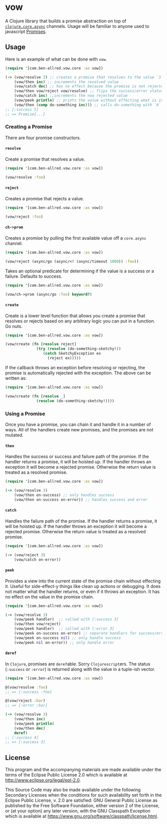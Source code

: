 # vow

A Clojure library that builds a promise abstraction on top of [`clojure.core.async`](https://github.com/clojure/core.async)
channels. Usage will be familiar to anyone used to javascript [Promises](https://developer.mozilla.org/en-US/docs/Web/JavaScript/Guide/Using_promises).

## Usage

Here is an example of what can be done with `vow`.

```clojure
(require '[com.ben-allred.vow.core :as vow])

(-> (vow/resolve 3) ;; creates a promise that resolves to the value `3`
    (vow/then inc) ;; increments the resolved value
    (vow/catch dec) ;; has no effect because the promise is not rejected
    (vow/then vow/reject vow/resolve) ;; flips the success/error status of the promise - just go with it
    (vow/catch inc) ;;increments the now rejected value
    (vow/peek println) ;; prints the value without effecting what is in the promise chain
    (vow/then (comp do-something inc))) ;; calls do-something with `6`
;; [:success 5]
;; => Promise{...}
```

### Creating a Promise

There are four promise constructors.

#### `resolve`

Create a promise that resolves a value.

```clojure
(require '[com.ben-allred.vow.core :as vow])

(vow/resolve :foo)
```

#### `reject`

Creates a promise that rejects a value.     

```clojure
(require '[com.ben-allred.vow.core :as vow])

(vow/reject :foo)
```

#### `ch->prom`

Creates a promise by pulling the first available value off a `core.async` channel.

```clojure
(require '[com.ben-allred.vow.core :as vow])

(vow/reject (async/go (async/<! (async/timeout 1000)) :foo))
```

Takes an optional predicate for determining if the value is a success or a failure. Defaults to success.

```clojure
(require '[com.ben-allred.vow.core :as vow])

(vow/ch->prom (async/go :foo) keyword?)
```

#### `create`

Create is a lower level function that allows you create a promise that resolves or rejects based on any arbitrary
logic you can put in a function. Go nuts.

```clojure
(require '[com.ben-allred.vow.core :as vow])

(vow/create (fn [resolve reject]
              (try (resolve (do-something-sketchy!))
                 (catch SketchyException ex
                   (reject ex)))))
```

If the callback throws an exception before resolving or rejecting, the promise is automatically rejected
with the exception. The above can be written as:

```clojure
(require '[com.ben-allred.vow.core :as vow])

(vow/create (fn [resolve _]
              (resolve (do-something-sketchy!))))
```

### Using a Promise

Once you have a promise, you can chain it and handle it in a number of ways. All of the handlers create new promises,
and the promises are not mutated.

#### `then`

Handles the success or success and failure path of the promise. If the handler returns a promise, it will be hoisted up.
If the handler throws an exception it will become a rejected promise. Otherwise the return value is treated as a resolved
promise.

```clojure
(require '[com.ben-allred.vow.core :as vow])

(-> (vow/resolve 3)
    (vow/then on-success) ;; only handles success
    (vow/then on-success on-error)) ;; handles success and error
```

#### `catch`

Handles the failure path of the promise. If the handler returns a promise, it will be hoisted up. If the handler throws
an exception it will become a rejected promise. Otherwise the return value is treated as a resolved promise.

```clojure
(require '[com.ben-allred.vow.core :as vow])

(-> (vow/reject 3)
    (vow/catch on-error))
```

#### `peek`

Provides a view into the current state of the promise chain without effecting it. Useful for side-effect-y things like
clean up actions or debugging. It does not matter what the handler returns, or even if it throws an exception. It has
no effect on the value in the promise chain.

```clojure
(require '[com.ben-allred.vow.core :as vow])

(-> (vow/resolve 3)
    (vow/peek handler)  ;; called with [:success 3]
    (vow/then vow/reject)
    (vow/peek handler)  ;; called with [:error 3]
    (vow/peek on-success on-error) ;; separate handlers for success/error (value is not wrapped in a tuple)
    (vow/peek on-success nil) ;; only handle success
    (vow/peek nil on-error)) ;; only handle error
```

#### `deref`

In `Clojure`, promises are `deref`able. Sorry `Clojurescript`ers. The status (`:success` or `:error`) is returned along
with the value in a tuple-ish vector.

```clojure
(require '[com.ben-allred.vow.core :as vow])

@(vow/resolve :foo)
;; => [:success :foo]

@(vow/reject :bar)
;; => [:error :bar]

(-> (vow/resolve 3)
    (vow/then inc)
    (vow/peek println)
    (vow/then dec)
    deref)
;; [:success 4]
;; => [:success 3]
```

## License

This program and the accompanying materials are made available under the
terms of the Eclipse Public License 2.0 which is available at
http://www.eclipse.org/legal/epl-2.0.

This Source Code may also be made available under the following Secondary
Licenses when the conditions for such availability set forth in the Eclipse
Public License, v. 2.0 are satisfied: GNU General Public License as published by
the Free Software Foundation, either version 2 of the License, or (at your
option) any later version, with the GNU Classpath Exception which is available
at https://www.gnu.org/software/classpath/license.html.
